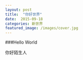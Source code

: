 ```yaml
---
layout: post
title:  "你好世界"
date:  2015-09-18
categories: 新世界
featured_image: /images/cover.jpg
---
```


###Hello World

你好陌生人

<!-- more -->
